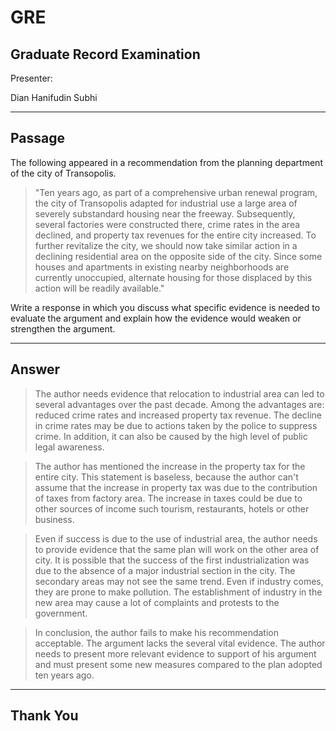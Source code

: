 <!-- classes: title -->

# GRE
## Graduate Record Examination

<!-- block-start: grid -->
Presenter:
<!-- account: github, dhanifudin -->
Dian Hanifudin Subhi
<!-- block-end -->

---

<!-- section-title: Passage -->

## Passage

The following appeared in a recommendation from the planning department of the
city of Transopolis.

> "Ten years ago, as part of a comprehensive urban renewal program, the city of
> Transopolis adapted for industrial use a large area of severely substandard
> housing near the freeway. Subsequently, several factories were constructed
> there, crime rates in the area declined, and property tax revenues for the
> entire city increased. To further revitalize the city, we should now take
> similar action in a declining residential area on the opposite side of the
> city. Since some houses and apartments in existing nearby neighborhoods are
> currently unoccupied, alternate housing for those displaced by this action
> will be readily available."

Write a response in which you discuss what specific evidence is needed to
evaluate the argument and explain how the evidence would weaken or strengthen
the argument.

---

<!-- section-title: Answer -->

## Answer

> The author needs evidence that relocation to industrial area can led to several
> advantages over the past decade. Among the advantages are: reduced crime rates
> and increased property tax revenue. The decline in crime rates may be due to
> actions taken by the police to suppress crime. In addition, it can also be
> caused by the high level of public legal awareness.

> The author has mentioned the increase in the property tax for the entire city.
> This statement is baseless, because the author can't assume that the increase in
> property tax was due to the contribution of taxes from factory area. The
> increase in taxes could be due to other sources of income such tourism,
> restaurants, hotels or other business.

> Even if success is due to the use of industrial area, the author needs to
> provide evidence that the same plan will work on the other area of city.
> It is possible that the success of the first industrialization was due to the
> absence of a major industrial section in the city. The secondary areas may not
> see the same trend. Even if industry comes, they are prone to make pollution.
> The establishment of industry in the new area may cause a lot of complaints and
> protests to the government.

> In conclusion, the author fails to make his recommendation acceptable. The
> argument lacks the several vital evidence. The author needs to present more
> relevant evidence to support of his argument and must present some new
> measures compared to the plan adopted ten years ago.

---

<!-- section-title: Thank You -->

## Thank You
